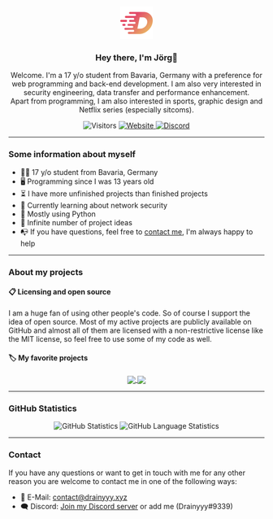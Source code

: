 <div align="center"><img src=res/logo.png height=64px>
<h3><b>Hey there</b>, I'm Jörg👋</h3>

<p>Welcome. I'm a 17 y/o student from Bavaria, Germany with a preference for web programming and back-end development. I am also very interested in security engineering, data transfer and performance enhancement.<br \>
Apart from programming, I am also interested in sports, graphic design and Netflix series (especially sitcoms).</p>

<img alt="Visitors" src="https://badges.pufler.dev/visits/Drainyyyy/Drainyyyy?color=white">
<a href=http://www.drainyyy.xyz>
    <img alt="Website" src="https://img.shields.io/website?down_message=offline&label=Website&up_color=white&up_message=click%20here&url=http%3A%2F%2Fwww.drainyyy.xyz" \>
</a>
<a href=http://dc.drainyyy.xyz>
    <img alt="Discord" src="https://img.shields.io/discord/544615795754270731?color=white&label=Discord" \>
</a>
</div>

---

### **Some information about myself**

- 🙋‍♂️ 17 y/o student from Bavaria, Germany
- 🖥️ Programming since I was 13 years old
- ⏳ I have more unfinished projects than finished projects
- 🔑 Currently learning about network security
- 🐍 Mostly using Python
- 💭 Infinite number of project ideas
- 📭 If you have questions, feel free to [contact me](#contact), I'm always happy to help

---

### **About my projects**

#### 📋 **Licensing and open source**

I am a huge fan of using other people's code. So of course I support the idea of open source. Most of my active projects are publicly available on GitHub and almost all of them are licensed with a non-restrictive license like the MIT license, so feel free to use some of my code as well.

#### 🏷️ **My favorite projects**

<div align="center">
    <a href="https://github.com/Drainyyyy/ypc-api/tree/dev">
    <img align="center" src="https://github-readme-stats.vercel.app/api/pin/?username=drainyyyy&repo=ypc-api&theme=tokyonight" />
    </a>
    <a href="https://github.com/Drainyyyy/minimalLog">
    <img align="center" src="https://github-readme-stats.vercel.app/api/pin/?username=drainyyyy&repo=minimalLog&theme=tokyonight" />
    </a>
</div>

---

### **GitHub Statistics**

<div align="center">
    <img alt="GitHub Statistics" src="https://github-readme-stats.vercel.app/api?username=drainyyyy&show_icons=true&count_private=true&theme=tokyonight" height=160 \>
    <img alt="GitHub Language Statistics" src="https://github-readme-stats.vercel.app/api/top-langs/?username=drainyyyy&layout=compact&theme=tokyonight&hide=css" height=160>
</div>

---

### **Contact**

If you have any questions or want to get in touch with me for any other reason you are welcome to contact me in one of the following ways:

- 📧 E-Mail: [contact@drainyyy.xyz][mail]
- 🗨️ Discord: [Join my Discord server][discord] or add me (Drainyyy#9339)

[mail]: mailto:contact@drainyyy.xyz
[discord]: http://dc.drainyyy.xyz
